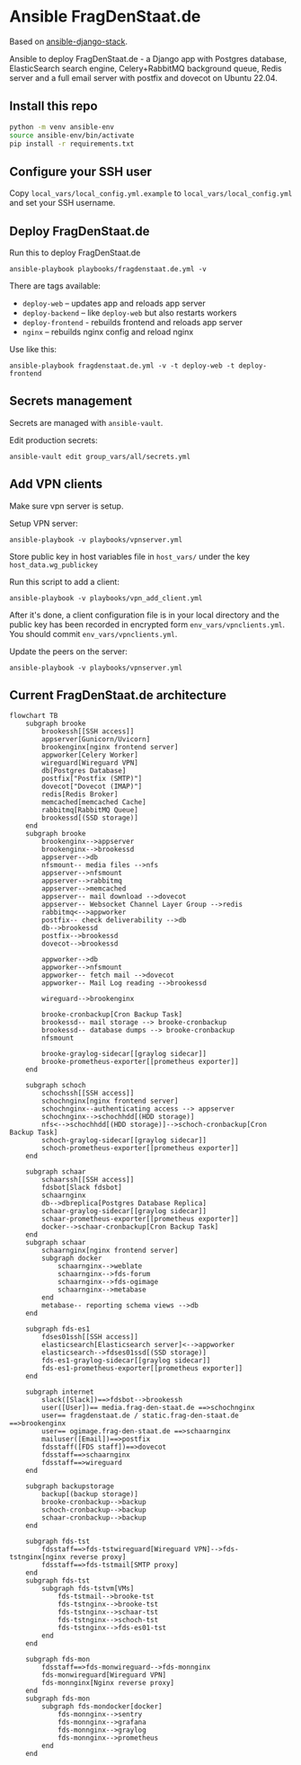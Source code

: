 # Ansible FragDenStaat.de

Based on [ansible-django-stack](https://github.com/jcalazan/ansible-django-stack).

Ansible to deploy FragDenStaat.de - a Django app with Postgres database, ElasticSearch search engine, Celery+RabbitMQ background queue, Redis server and a full email server with postfix and dovecot on Ubuntu 22.04.


## Install this repo

```bash
python -m venv ansible-env
source ansible-env/bin/activate
pip install -r requirements.txt
```

## Configure your SSH user

Copy `local_vars/local_config.yml.example` to `local_vars/local_config.yml` and set your SSH username.

## Deploy FragDenStaat.de

Run this to deploy FragDenStaat.de

    ansible-playbook playbooks/fragdenstaat.de.yml -v

There are tags available:

- `deploy-web` – updates app and reloads app server
- `deploy-backend` – like `deploy-web` but also restarts workers
- `deploy-frontend` - rebuilds frontend and reloads app server
- `nginx` – rebuilds nginx config and reload nginx

Use like this:

```
ansible-playbook fragdenstaat.de.yml -v -t deploy-web -t deploy-frontend
```

## Secrets management

Secrets are managed with `ansible-vault`.

Edit production secrets:

```
ansible-vault edit group_vars/all/secrets.yml
```

## Add VPN clients

Make sure vpn server is setup.

Setup VPN server:
```
ansible-playbook -v playbooks/vpnserver.yml
```

Store public key in host variables file in `host_vars/` under the key `host_data.wg_publickey`

Run this script to add a client:

```
ansible-playbook -v playbooks/vpn_add_client.yml
```

After it's done, a client configuration file is in your local directory and the public key has been recorded in encrypted form `env_vars/vpnclients.yml`.
You should commit `env_vars/vpnclients.yml`.

Update the peers on the server:

```
ansible-playbook -v playbooks/vpnserver.yml
```


## Current FragDenStaat.de architecture

```mermaid
flowchart TB
    subgraph brooke
        brookessh[[SSH access]]
        appserver[Gunicorn/Uvicorn]
        brookenginx[nginx frontend server]
        appworker[Celery Worker]
        wireguard[Wireguard VPN]
        db[Postgres Database]
        postfix["Postfix (SMTP)"]
        dovecot["Dovecot (IMAP)"]
        redis[Redis Broker]
        memcached[memcached Cache]
        rabbitmq[RabbitMQ Queue]
        brookessd[(SSD storage)]
    end
    subgraph brooke
        brookenginx-->appserver
        brookenginx-->brookessd
        appserver-->db
        nfsmount-- media files -->nfs
        appserver-->nfsmount
        appserver-->rabbitmq
        appserver-->memcached
        appserver-- mail download -->dovecot
        appserver-- Websocket Channel Layer Group -->redis
        rabbitmq<-->appworker
        postfix-- check deliverability -->db
        db-->brookessd
        postfix-->brookessd
        dovecot-->brookessd

        appworker-->db
        appworker-->nfsmount
        appworker-- fetch mail -->dovecot
        appworker-- Mail Log reading -->brookessd

        wireguard-->brookenginx

        brooke-cronbackup[Cron Backup Task]
        brookessd-- mail storage --> brooke-cronbackup
        brookessd-- database dumps --> brooke-cronbackup
        nfsmount

        brooke-graylog-sidecar[[graylog sidecar]]
        brooke-prometheus-exporter[[prometheus exporter]]
    end

    subgraph schoch
        schochssh[[SSH access]]
        schochnginx[nginx frontend server]
        schochnginx--authenticating access --> appserver
        schochnginx-->schochhdd[(HDD storage)]
        nfs<-->schochhdd[(HDD storage)]-->schoch-cronbackup[Cron Backup Task]
        schoch-graylog-sidecar[[graylog sidecar]]
        schoch-prometheus-exporter[[prometheus exporter]]
    end

    subgraph schaar
        schaarssh[[SSH access]]
        fdsbot[Slack fdsbot]
        schaarnginx
        db-->dbreplica[Postgres Database Replica]
        schaar-graylog-sidecar[[graylog sidecar]]
        schaar-prometheus-exporter[[prometheus exporter]]
        docker-->schaar-cronbackup[Cron Backup Task]
    end
    subgraph schaar
        schaarnginx[nginx frontend server]
        subgraph docker
            schaarnginx-->weblate
            schaarnginx-->fds-forum
            schaarnginx-->fds-ogimage
            schaarnginx-->metabase
        end
        metabase-- reporting schema views -->db
    end

    subgraph fds-es1
        fdses01ssh[[SSH access]]
        elasticsearch[Elasticsearch server]<-->appworker
        elasticsearch-->fdses01ssd[(SSD storage)]
        fds-es1-graylog-sidecar[[graylog sidecar]]
        fds-es1-prometheus-exporter[[prometheus exporter]]
    end

    subgraph internet
        slack([Slack])==>fdsbot-->brookessh
        user([User])== media.frag-den-staat.de ==>schochnginx
        user== fragdenstaat.de / static.frag-den-staat.de ==>brookenginx
        user== ogimage.frag-den-staat.de ==>schaarnginx
        mailuser([Email])==>postfix
        fdsstaff([FDS staff])==>dovecot
        fdsstaff==>schaarnginx
        fdsstaff==>wireguard
    end

    subgraph backupstorage
        backup[(backup storage)]
        brooke-cronbackup-->backup
        schoch-cronbackup-->backup
        schaar-cronbackup-->backup
    end

    subgraph fds-tst
        fdsstaff==>fds-tstwireguard[Wireguard VPN]-->fds-tstnginx[nginx reverse proxy]
        fdsstaff==>fds-tstmail[SMTP proxy]
    end
    subgraph fds-tst
        subgraph fds-tstvm[VMs]
            fds-tstmail-->brooke-tst
            fds-tstnginx-->brooke-tst
            fds-tstnginx-->schaar-tst
            fds-tstnginx-->schoch-tst
            fds-tstnginx-->fds-es01-tst
        end
    end

    subgraph fds-mon
        fdsstaff==>fds-monwireguard-->fds-monnginx
        fds-monwireguard[Wireguard VPN]
        fds-monnginx[Nginx reverse proxy]
    end
    subgraph fds-mon
        subgraph fds-mondocker[docker]
            fds-monnginx-->sentry
            fds-monnginx-->grafana
            fds-monnginx-->graylog
            fds-monnginx-->prometheus
        end
    end
```
